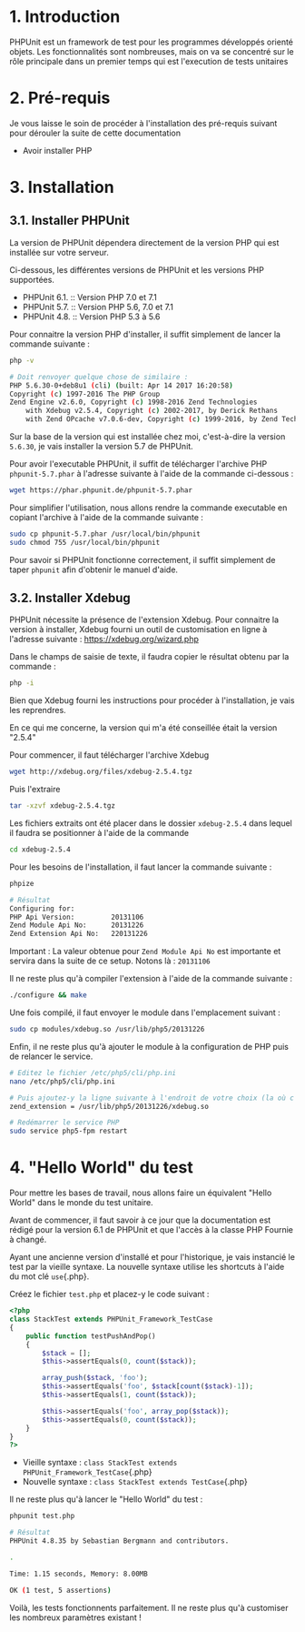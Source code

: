 # 1. Introduction

PHPUnit est un framework de test pour les programmes développés orienté objets. Les fonctionnalités sont nombreuses, mais on va se concentré sur le rôle principale dans un premier temps qui est l'execution de tests unitaires

# 2. Pré-requis

Je vous laisse le soin de procéder à l'installation des pré-requis suivant pour dérouler la suite de cette documentation

* Avoir installer PHP

# 3. Installation

## 3.1. Installer PHPUnit

La version de PHPUnit dépendera directement de la version PHP qui est installée sur votre serveur.

Ci-dessous, les différentes versions de PHPUnit et les versions PHP supportées.

* PHPUnit 6.1. :: Version PHP 7.0 et 7.1
* PHPUnit 5.7. :: Version PHP 5.6, 7.0 et 7.1
* PHPUnit 4.8. :: Version PHP 5.3 à 5.6

Pour connaitre la version PHP d'installer, il suffit simplement de lancer la commande suivante :

```bash
php -v

# Doit renvoyer quelque chose de similaire :
PHP 5.6.30-0+deb8u1 (cli) (built: Apr 14 2017 16:20:58)
Copyright (c) 1997-2016 The PHP Group
Zend Engine v2.6.0, Copyright (c) 1998-2016 Zend Technologies
    with Xdebug v2.5.4, Copyright (c) 2002-2017, by Derick Rethans
    with Zend OPcache v7.0.6-dev, Copyright (c) 1999-2016, by Zend Technologies
```

Sur la base de la version qui est installée chez moi, c'est-à-dire la version `5.6.30`, je vais installer la version 5.7 de PHPUnit.

Pour avoir l'executable PHPUnit, il suffit de télécharger l'archive PHP `phpunit-5.7.phar` à l'adresse suivante à l'aide de la commande ci-dessous :

```bash
wget https://phar.phpunit.de/phpunit-5.7.phar
```

Pour simplifier l'utilisation, nous allons rendre la commande executable en copiant l'archive à l'aide de la commande suivante :

```bash
sudo cp phpunit-5.7.phar /usr/local/bin/phpunit
sudo chmod 755 /usr/local/bin/phpunit
```

Pour savoir si PHPUnit fonctionne correctement, il suffit simplement de taper `phpunit` afin d'obtenir le manuel d'aide.

## 3.2. Installer Xdebug

PHPUnit nécessite la présence de l'extension Xdebug. Pour connaitre la version à installer, Xdebug fourni un outil de customisation en ligne à l'adresse suivante : https://xdebug.org/wizard.php

Dans le champs de saisie de texte, il faudra copier le résultat obtenu par la commande :

```bash
php -i
```

Bien que Xdebug fourni les instructions pour procéder à l'installation, je vais les reprendres.

En ce qui me concerne, la version qui m'a été conseillée était la version "2.5.4"

Pour commencer, il faut télécharger l'archive Xdebug

```bash
wget http://xdebug.org/files/xdebug-2.5.4.tgz
```

Puis l'extraire

```bash
tar -xzvf xdebug-2.5.4.tgz
```

Les fichiers extraits ont été placer dans le dossier `xdebug-2.5.4` dans lequel il faudra se positionner à l'aide de la commande 

```bash
cd xdebug-2.5.4
```

Pour les besoins de l'installation, il faut lancer la commande suivante :

```bash
phpize

# Résultat
Configuring for:
PHP Api Version:         20131106
Zend Module Api No:      20131226
Zend Extension Api No:   220131226
```

Important : La valeur obtenue pour `Zend Module Api No` est importante et servira dans la suite de ce setup. Notons là : `20131106`

Il ne reste plus qu'à compiler l'extension à l'aide de la commande suivante :

```bash
./configure && make
```

Une fois compilé, il faut envoyer le module dans l'emplacement suivant :

```bash
sudo cp modules/xdebug.so /usr/lib/php5/20131226
```

Enfin, il ne reste plus qu'à ajouter le module à la configuration de PHP puis de relancer le service.


```bash
# Editez le fichier /etc/php5/cli/php.ini
nano /etc/php5/cli/php.ini

# Puis ajoutez-y la ligne suivante à l'endroit de votre choix (la où c'est le plus judicieux)
zend_extension = /usr/lib/php5/20131226/xdebug.so

# Redémarrer le service PHP
sudo service php5-fpm restart
```

# 4. "Hello World" du test

Pour mettre les bases de travail, nous allons faire un équivalent "Hello World" dans le monde du test unitaire.

Avant de commencer, il faut savoir à ce jour que la documentation est rédigé pour la version 6.1 de PHPUnit et que l'accès à la classe PHP Fournie à changé.

Ayant une ancienne version d'installé et pour l'historique, je vais instancié le test par la vieille syntaxe. La nouvelle syntaxe utilise les shortcuts à l'aide du mot clé `use`{.php}.

Créez le fichier `test.php` et placez-y le code suivant :

```php
<?php
class StackTest extends PHPUnit_Framework_TestCase
{
    public function testPushAndPop()
    {
        $stack = [];
        $this->assertEquals(0, count($stack));

        array_push($stack, 'foo');
        $this->assertEquals('foo', $stack[count($stack)-1]);
        $this->assertEquals(1, count($stack));

        $this->assertEquals('foo', array_pop($stack));
        $this->assertEquals(0, count($stack));
    }
}
?>
```

* Vieille syntaxe : `class StackTest extends PHPUnit_Framework_TestCase`{.php}
* Nouvelle syntaxe : `class StackTest extends TestCase`{.php}

Il ne reste plus qu'à lancer le "Hello World" du test :

```bash
phpunit test.php

# Résultat
PHPUnit 4.8.35 by Sebastian Bergmann and contributors.

.

Time: 1.15 seconds, Memory: 8.00MB

OK (1 test, 5 assertions)
```

Voilà, les tests fonctionnents parfaitement. Il ne reste plus qu'à customiser les nombreux paramètres existant !



